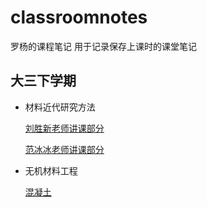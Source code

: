 # classroomnotes
罗杨的课程笔记
用于记录保存上课时的课堂笔记

## 大三下学期
  - 材料近代研究方法
	  
	  [刘胜新老师讲课部分](https://github.com/flappybriefs/classroomnotes/blob/master/%E6%9D%90%E6%96%99%E8%BF%91%E4%BB%A3%E7%A0%94%E7%A9%B6%E6%96%B9%E6%B3%95%E2%80%94%E5%88%98%E8%83%9C%E6%96%B0%E8%80%81%E5%B8%88%E9%83%A8%E5%88%86.md)
	 
	  [范冰冰老师讲课部分](https://github.com/flappybriefs/classroomnotes/blob/master/%E6%9D%90%E6%96%99%E8%BF%91%E4%BB%A3%E7%A0%94%E7%A9%B6%E6%96%B9%E6%B3%95%E2%80%94%E8%8C%83%E5%86%B0%E5%86%B0%E8%80%81%E5%B8%88%E9%83%A8%E5%88%86.md)

  - 无机材料工程

    [混凝土](https://github.com/flappybriefs/classroomnotes/blob/master/%E6%97%A0%E6%9C%BA%E6%9D%90%E6%96%99%E5%B7%A5%E7%A8%8B%E2%80%94%E6%B7%B7%E5%87%9D%E5%9C%9F.md)
